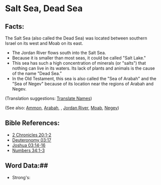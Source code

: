 # Salt Sea, Dead Sea #

## Facts: ##

The Salt Sea (also called the Dead Sea) was located between southern Israel on its west and Moab on its east.

* The Jordan River flows south into the Salt Sea.
* Because it is smaller than most seas, it could be called "Salt Lake."
* This sea has such a high concentration of minerals (or "salts") that nothing can live in its waters. Its lack of plants and animals is the cause of the name "Dead Sea.”
* In the Old Testament, this sea is also called the "Sea of Arabah" and the "Sea of Negev" because of its location near the regions of Arabah and Negev.


(Translation suggestions: [Translate Names](rc://en/ta/man/translate/translate-names))

(See also: [Ammon](../other/ammon.md), [Arabah](../other/arabah.md), , [Jordan River](../other/jordanriver.md), [Moab](../other/moab.md), [Negev](../other/negev.md))

## Bible References: ##

* [2 Chronicles 20:1-2](rc://en/tn/help/2ch/20/01)
* [Deuteronomy 03:17](rc://en/tn/help/deu/03/17)
* [Joshua 03:14-16](rc://en/tn/help/jos/03/14)
* [Numbers 34:1-3](rc://en/tn/help/num/34/01)

## Word Data:##

* Strong's: 

